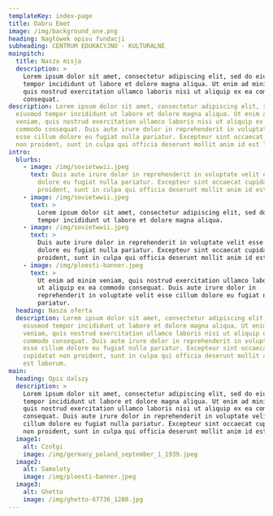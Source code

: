 ```yaml
---
templateKey: index-page
title: Dabru Emet
image: /img/background_one.png
heading: Nagłówek opisu fundacji
subheading: CENTRUM EDUKACYJNO - KULTURALNE
mainpitch:
  title: Nasza misja
  description: >
    Lorem ipsum dolor sit amet, consectetur adipiscing elit, sed do eiusmod
    tempor incididunt ut labore et dolore magna aliqua. Ut enim ad minim veniam,
    quis nostrud exercitation ullamco laboris nisi ut aliquip ex ea commodo
    consequat.
description: Lorem ipsum dolor sit amet, consectetur adipiscing elit, sed do
  eiusmod tempor incididunt ut labore et dolore magna aliqua. Ut enim ad minim
  veniam, quis nostrud exercitation ullamco laboris nisi ut aliquip ex ea
  commodo consequat. Duis aute irure dolor in reprehenderit in voluptate velit
  esse cillum dolore eu fugiat nulla pariatur. Excepteur sint occaecat cupidatat
  non proident, sunt in culpa qui officia deserunt mollit anim id est laborum.
intro:
  blurbs:
    - image: /img/sovietwwii.jpeg
      text: Duis aute irure dolor in reprehenderit in voluptate velit esse cillum
        dolore eu fugiat nulla pariatur. Excepteur sint occaecat cupidatat non
        proident, sunt in culpa qui officia deserunt mollit anim id est laborum.
    - image: /img/sovietwwii.jpeg
      text: >
        Lorem ipsum dolor sit amet, consectetur adipiscing elit, sed do eiusmod
        tempor incididunt ut labore et dolore magna aliqua. 
    - image: /img/sovietwwii.jpeg
      text: >
        Duis aute irure dolor in reprehenderit in voluptate velit esse cillum
        dolore eu fugiat nulla pariatur. Excepteur sint occaecat cupidatat non
        proident, sunt in culpa qui officia deserunt mollit anim id est laborum.
    - image: /img/ploesti-banner.jpeg
      text: >
        Ut enim ad minim veniam, quis nostrud exercitation ullamco laboris nisi
        ut aliquip ex ea commodo consequat. Duis aute irure dolor in
        reprehenderit in voluptate velit esse cillum dolore eu fugiat nulla
        pariatur.
  heading: Nasza oferta
  description: Lorem ipsum dolor sit amet, consectetur adipiscing elit, sed do
    eiusmod tempor incididunt ut labore et dolore magna aliqua. Ut enim ad minim
    veniam, quis nostrud exercitation ullamco laboris nisi ut aliquip ex ea
    commodo consequat. Duis aute irure dolor in reprehenderit in voluptate velit
    esse cillum dolore eu fugiat nulla pariatur. Excepteur sint occaecat
    cupidatat non proident, sunt in culpa qui officia deserunt mollit anim id
    est laborum.
main:
  heading: Opis dalszy
  description: >
    Lorem ipsum dolor sit amet, consectetur adipiscing elit, sed do eiusmod
    tempor incididunt ut labore et dolore magna aliqua. Ut enim ad minim veniam,
    quis nostrud exercitation ullamco laboris nisi ut aliquip ex ea commodo
    consequat. Duis aute irure dolor in reprehenderit in voluptate velit esse
    cillum dolore eu fugiat nulla pariatur. Excepteur sint occaecat cupidatat
    non proident, sunt in culpa qui officia deserunt mollit anim id est laborum.
  image1:
    alt: Czołgi
    image: /img/germany_poland_september_1_1939.jpeg
  image2:
    alt: Samoloty
    image: /img/ploesti-banner.jpeg
  image3:
    alt: Ghetto
    image: /img/ghetto-67736_1280.jpg
---
```

